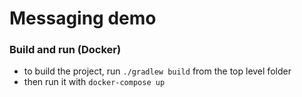 # Messaging demo

### Build and run (Docker)
* to build the project, run `./gradlew build` from the top level folder
* then run it with `docker-compose up`
